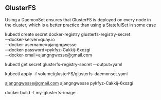 
## GlusterFS ##
Using a DaemonSet ensures that GlusterFS is deployed on every node in the cluster, which is a better practice than using a StatefulSet in some case

kubectl create secret docker-registry glusterfs-registry-secret \
  --docker-server=quay.io \
  --docker-username=ajangngwesse \
  --docker-password=pykfyz-Cakkij-6xozgi \
  --docker-email=ajangngwesse@gmail.com

kubectl get secret glusterfs-registry-secret --output=yaml


kubectl apply -f volume/glusterFS/glusterfs-daemonset.yaml

ajangngwesse@gmail.com
ajangngwesse
pykfyz-Cakkij-6xozgi


docker build -t my-glusterfs-image .
